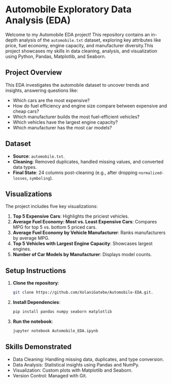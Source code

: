 # Automobile Exploratory Data Analysis (EDA)

Welcome to my Automobile EDA project! This repository contains an in-depth analysis of the `automobile.txt` dataset, exploring key attributes like price, fuel economy, engine capacity, and manufacturer diversity.This project showcases my skills in data cleaning, analysis, and visualization using Python, Pandas, Matplotlib, and Seaborn.

## Project Overview
This EDA investigates the automobile dataset to uncover trends and insights, answering questions like:
- Which cars are the most expensive?
- How do fuel efficiency and engine size compare between expensive and cheap cars?
- Which manufacturer builds the most fuel-efficient vehicles?
- Which vehicles have the largest engine capacity?
- Which manufacturer has the most car models?

## Dataset
- **Source**: `automobile.txt`.
- **Cleaning**: Removed duplicates, handled missing values, and converted data types.
- **Final State**: 24 columns post-cleaning (e.g., after dropping `normalized-losses`, `symboling`).

## Visualizations
The project includes five key visualizations:
1. **Top 5 Expensive Cars**: Highlights the priciest vehicles.
2. **Average Fuel Economy: Most vs. Least Expensive Cars**: Compares MPG for top 5 vs. bottom 5 priced cars.
3. **Average Fuel Economy by Vehicle Manufacturer**: Ranks manufacturers by average MPG.
4. **Top 5 Vehicles with Largest Engine Capacity**: Showcases largest engines.
5. **Number of Car Models by Manufacturer**: Displays model counts.

## Setup Instructions
1. **Clone the repository**:
   ```bash
   git clone https://github.com/XolaniGatebe/Automobile-EDA.git.

2. **Install Dependencies**:
   ```bash
   pip install pandas numpy seaborn matplotlib

3. **Run the notebook**:
   ```bash
   jupyter notebook Automobile_EDA.ipynb

## Skills Demonstrated
- Data Cleaning: Handling missing data, duplicates, and type conversion.
- Data Analysis: Statistical insights using Pandas and NumPy.
- Visualization: Custom plots with Matplotlib and Seaborn.
- Version Control: Managed with Git.

